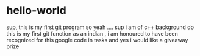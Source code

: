 # hello-world
sup,
this is my first git program so yeah .... sup
i am of c++ background do this is my first git function
as an indian , i am honoured to have been recognized for this google code in tasks
and yes i would like a giveaway prize
